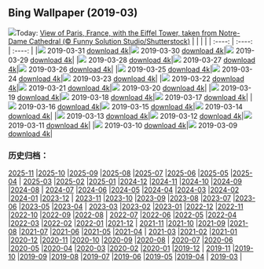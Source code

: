 ## Bing Wallpaper (2019-03)
![](http://cn.bing.com/th?id=OHR.EiffelBelow_EN-US6599490334_1920x1200.jpg&w=1000)Today: [View of Paris, France, with the Eiffel Tower, taken from Notre-Dame Cathedral (© Funny Solution Studio/Shutterstock)](http://cn.bing.com/th?id=OHR.EiffelBelow_EN-US6599490334_1920x1200.jpg)
|      |      |      |
| :----: | :----: | :----: |
|![](http://cn.bing.com/th?id=OHR.EiffelBelow_EN-US6599490334_1920x1200.jpg&pid=hp&w=384&h=216&rs=1&c=4) 2019-03-31 [download 4k](http://cn.bing.com/th?id=OHR.EiffelBelow_EN-US6599490334_1920x1200.jpg)|![](http://cn.bing.com/th?id=OHR.EarthHourNYC_EN-US6482203250_1920x1080.jpg&pid=hp&w=384&h=216&rs=1&c=4) 2019-03-30 [download 4k](http://cn.bing.com/th?id=OHR.EarthHourNYC_EN-US6482203250_1920x1080.jpg)|![](http://cn.bing.com/th?id=OHR.AurovilleIndia_EN-US6353298531_1920x1200.jpg&pid=hp&w=384&h=216&rs=1&c=4) 2019-03-29 [download 4k](http://cn.bing.com/th?id=OHR.AurovilleIndia_EN-US6353298531_1920x1200.jpg)|
|![](http://cn.bing.com/th?id=OHR.RufousTailed_EN-US7607727290_1920x1200.jpg&pid=hp&w=384&h=216&rs=1&c=4) 2019-03-28 [download 4k](http://cn.bing.com/th?id=OHR.RufousTailed_EN-US7607727290_1920x1200.jpg)|![](http://cn.bing.com/th?id=OHR.SapBuckets_EN-US7503591641_1920x1200.jpg&pid=hp&w=384&h=216&rs=1&c=4) 2019-03-27 [download 4k](http://cn.bing.com/th?id=OHR.SapBuckets_EN-US7503591641_1920x1200.jpg)|![](http://cn.bing.com/th?id=OHR.SakuraFes_EN-US7463077645_1920x1200.jpg&pid=hp&w=384&h=216&rs=1&c=4) 2019-03-26 [download 4k](http://cn.bing.com/th?id=OHR.SakuraFes_EN-US7463077645_1920x1200.jpg)|
|![](http://cn.bing.com/th?id=OHR.AthensNight_EN-US7424095982_1920x1200.jpg&pid=hp&w=384&h=216&rs=1&c=4) 2019-03-25 [download 4k](http://cn.bing.com/th?id=OHR.AthensNight_EN-US7424095982_1920x1200.jpg)|![](http://cn.bing.com/th?id=OHR.PWSRecovery_EN-US7388925514_1920x1200.jpg&pid=hp&w=384&h=216&rs=1&c=4) 2019-03-24 [download 4k](http://cn.bing.com/th?id=OHR.PWSRecovery_EN-US7388925514_1920x1200.jpg)|![](http://cn.bing.com/th?id=OHR.HolePunchClouds_EN-US7334198220_1920x1200.jpg&pid=hp&w=384&h=216&rs=1&c=4) 2019-03-23 [download 4k](http://cn.bing.com/th?id=OHR.HolePunchClouds_EN-US7334198220_1920x1200.jpg)|
|![](http://cn.bing.com/th?id=OHR.TashkurganGrasslands_EN-US7248338336_1920x1200.jpg&pid=hp&w=384&h=216&rs=1&c=4) 2019-03-22 [download 4k](http://cn.bing.com/th?id=OHR.TashkurganGrasslands_EN-US7248338336_1920x1200.jpg)|![](http://cn.bing.com/th?id=OHR.BaobabGrove_EN-US7192320220_1920x1200.jpg&pid=hp&w=384&h=216&rs=1&c=4) 2019-03-21 [download 4k](http://cn.bing.com/th?id=OHR.BaobabGrove_EN-US7192320220_1920x1200.jpg)|![](http://cn.bing.com/th?id=OHR.EarlyBloomer_EN-US7155034826_1920x1200.jpg&pid=hp&w=384&h=216&rs=1&c=4) 2019-03-20 [download 4k](http://cn.bing.com/th?id=OHR.EarlyBloomer_EN-US7155034826_1920x1200.jpg)|
|![](http://cn.bing.com/th?id=OHR.FallasBonfire_EN-US7115616221_1920x1200.jpg&pid=hp&w=384&h=216&rs=1&c=4) 2019-03-19 [download 4k](http://cn.bing.com/th?id=OHR.FallasBonfire_EN-US7115616221_1920x1200.jpg)|![](http://cn.bing.com/th?id=OHR.TofinoCoast_EN-US7059338912_1920x1200.jpg&pid=hp&w=384&h=216&rs=1&c=4) 2019-03-18 [download 4k](http://cn.bing.com/th?id=OHR.TofinoCoast_EN-US7059338912_1920x1200.jpg)|![](http://cn.bing.com/th?id=OHR.TaoiseachDept_EN-US7003790064_1920x1200.jpg&pid=hp&w=384&h=216&rs=1&c=4) 2019-03-17 [download 4k](http://cn.bing.com/th?id=OHR.TaoiseachDept_EN-US7003790064_1920x1200.jpg)|
|![](http://cn.bing.com/th?id=OHR.RedandWhite_EN-US6851736062_1920x1080.jpg&pid=hp&w=384&h=216&rs=1&c=4) 2019-03-16 [download 4k](http://cn.bing.com/th?id=OHR.RedandWhite_EN-US6851736062_1920x1080.jpg)|![](http://cn.bing.com/th?id=OHR.SeptimiusSeverus_EN-US6750540711_1920x1200.jpg&pid=hp&w=384&h=216&rs=1&c=4) 2019-03-15 [download 4k](http://cn.bing.com/th?id=OHR.SeptimiusSeverus_EN-US6750540711_1920x1200.jpg)|![](http://cn.bing.com/th?id=OHR.AgriculturalPi_EN-US0259030447_1920x1200.jpg&pid=hp&w=384&h=216&rs=1&c=4) 2019-03-14 [download 4k](http://cn.bing.com/th?id=OHR.AgriculturalPi_EN-US0259030447_1920x1200.jpg)|
|![](http://cn.bing.com/th?id=OHR.Uranus_EN-US0218476439_1920x1200.jpg&pid=hp&w=384&h=216&rs=1&c=4) 2019-03-13 [download 4k](http://cn.bing.com/th?id=OHR.Uranus_EN-US0218476439_1920x1200.jpg)|![](http://cn.bing.com/th?id=OHR.SpainRioTinto_EN-US0146116496_1920x1200.jpg&pid=hp&w=384&h=216&rs=1&c=4) 2019-03-12 [download 4k](http://cn.bing.com/th?id=OHR.SpainRioTinto_EN-US0146116496_1920x1200.jpg)|![](http://cn.bing.com/th?id=OHR.LeopardNamibia_EN-US0105217250_1920x1200.jpg&pid=hp&w=384&h=216&rs=1&c=4) 2019-03-11 [download 4k](http://cn.bing.com/th?id=OHR.LeopardNamibia_EN-US0105217250_1920x1200.jpg)|
|![](http://cn.bing.com/th?id=OHR.BagpipeOpera_EN-US0030362335_1920x1080.jpg&pid=hp&w=384&h=216&rs=1&c=4) 2019-03-10 [download 4k](http://cn.bing.com/th?id=OHR.BagpipeOpera_EN-US0030362335_1920x1080.jpg)|![](https://cn.bing.com/th?id=OHR.GrapeHarvest_EN-US9833740254_1920x1200.jpg&pid=hp&w=384&h=216&rs=1&c=4) 2019-03-09 [download 4k](https://cn.bing.com/th?id=OHR.GrapeHarvest_EN-US9833740254_1920x1200.jpg)|
### 历史归档：
[2025-11](/picture/2025-11/) |[2025-10](/picture/2025-10/) |[2025-09](/picture/2025-09/) |[2025-08](/picture/2025-08/) |[2025-07](/picture/2025-07/) |[2025-06](/picture/2025-06/) |[2025-05](/picture/2025-05/) |[2025-04](/picture/2025-04/) |
[2025-03](/picture/2025-03/) |[2025-02](/picture/2025-02/) |[2025-01](/picture/2025-01/) |[2024-12](/picture/2024-12/) |[2024-11](/picture/2024-11/) |[2024-10](/picture/2024-10/) |[2024-09](/picture/2024-09/) |[2024-08](/picture/2024-08/) |
[2024-07](/picture/2024-07/) |[2024-06](/picture/2024-06/) |[2024-05](/picture/2024-05/) |[2024-04](/picture/2024-04/) |[2024-03](/picture/2024-03/) |[2024-02](/picture/2024-02/) |[2024-01](/picture/2024-01/) |[2023-12](/picture/2023-12/) |
[2023-11](/picture/2023-11/) |[2023-10](/picture/2023-10/) |[2023-09](/picture/2023-09/) |[2023-08](/picture/2023-08/) |[2023-07](/picture/2023-07/) |[2023-06](/picture/2023-06/) |[2023-05](/picture/2023-05/) |[2023-04](/picture/2023-04/) |
[2023-03](/picture/2023-03/) |[2023-02](/picture/2023-02/) |[2023-01](/picture/2023-01/) |[2022-12](/picture/2022-12/) |[2022-11](/picture/2022-11/) |[2022-10](/picture/2022-10/) |[2022-09](/picture/2022-09/) |[2022-08](/picture/2022-08/) |
[2022-07](/picture/2022-07/) |[2022-06](/picture/2022-06/) |[2022-05](/picture/2022-05/) |[2022-04](/picture/2022-04/) |[2022-03](/picture/2022-03/) |[2022-02](/picture/2022-02/) |[2022-01](/picture/2022-01/) |[2021-12](/picture/2021-12/) |
[2021-11](/picture/2021-11/) |[2021-10](/picture/2021-10/) |[2021-09](/picture/2021-09/) |[2021-08](/picture/2021-08/) |[2021-07](/picture/2021-07/) |[2021-06](/picture/2021-06/) |[2021-05](/picture/2021-05/) |[2021-04](/picture/2021-04/) |
[2021-03](/picture/2021-03/) |[2021-02](/picture/2021-02/) |[2021-01](/picture/2021-01/) |[2020-12](/picture/2020-12/) |[2020-11](/picture/2020-11/) |[2020-10](/picture/2020-10/) |[2020-09](/picture/2020-09/) |[2020-08](/picture/2020-08/) |
[2020-07](/picture/2020-07/) |[2020-06](/picture/2020-06/) |[2020-05](/picture/2020-05/) |[2020-04](/picture/2020-04/) |[2020-03](/picture/2020-03/) |[2020-02](/picture/2020-02/) |[2020-01](/picture/2020-01/) |[2019-12](/picture/2019-12/) |
[2019-11](/picture/2019-11/) |[2019-10](/picture/2019-10/) |[2019-09](/picture/2019-09/) |[2019-08](/picture/2019-08/) |[2019-07](/picture/2019-07/) |[2019-06](/picture/2019-06/) |[2019-05](/picture/2019-05/) |[2019-04](/picture/2019-04/) |
[2019-03](/picture/2019-03/) |
